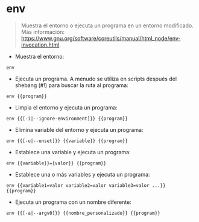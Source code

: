 # env

> Muestra el entorno o ejecuta un programa en un entorno modificado.
> Más información: <https://www.gnu.org/software/coreutils/manual/html_node/env-invocation.html>.

- Muestra el entorno:

`env`

- Ejecuta un programa. A menudo se utiliza en scripts después del shebang (#!) para buscar la ruta al programa:

`env {{program}}`

- Limpia el entorno y ejecuta un programa:

`env {{[-i|--ignore-environment]}} {{program}}`

- Elimina variable del entorno y ejecuta un programa:

`env {{[-u|--unset]}} {{variable}} {{program}}`

- Establece una variable y ejecuta un programa:

`env {{variable}}={valor}} {{program}}`

- Establece una o más variables y ejecuta un programa:

`env {{variable1=valor variable2=valor variable3=valor ...}} {{program}}`

- Ejecuta un programa con un nombre diferente:

`env {{[-a|--argv0]}} {{nombre_personalizado}} {{program}}`
